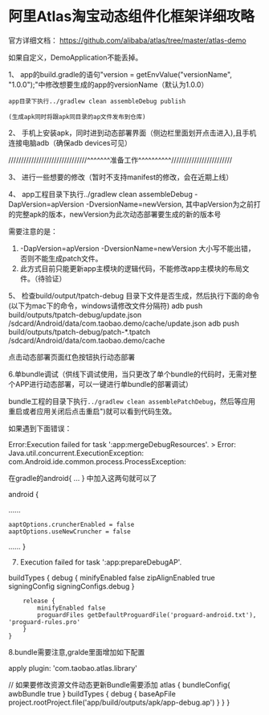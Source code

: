 # 阿里Atlas淘宝动态组件化框架详细攻略

官方详细文档：
https://github.com/alibaba/atlas/tree/master/atlas-demo


如果自定义，DemoApplication不能丢掉。

1、 app的build.gradle的语句"version = getEnvValue("versionName", "1.0.0");"中修改想要生成的app的versionName（默认为1.0.0）

    app目录下执行../gradlew clean assembleDebug publish

    (生成apk同时将跟apk同目录的ap文件发布到仓库)

2、 手机上安装apk，同时进到动态部署界面（侧边栏里面划开点击进入),且手机连接电脑adb（确保adb devices可见）

///////////////////////////////^^^^^^^准备工作^^^^^^^^^^////////////////////////

3、 进行一些想要的修改（暂时不支持manifest的修改，会在近期上线）

4、 app工程目录下执行../gradlew clean assembleDebug -DapVersion=apVersion -DversionName=newVersion,
    其中apVersion为之前打的完整apk的版本，newVersion为此次动态部署要生成的新的版本号

需要注意的是：
1. -DapVersion=apVersion -DversionName=newVersion 大小写不能出错，否则不能生成patch文件。
2. 此方式目前只能更新app主模块的逻辑代码，不能修改app主模块的布局文件。（待验证）



5、 检查build/output/tpatch-debug 目录下文件是否生成，然后执行下面的命令(以下为mac下的命令，windows请修改文件分隔符)
    adb push build/outputs/tpatch-debug/update.json /sdcard/Android/data/com.taobao.demo/cache/update.json
    adb push build/outputs/tpatch-debug/patch-*.tpatch /sdcard/Android/data/com.taobao.demo/cache

点击动态部署页面红色按钮执行动态部署

6.单bundle调试（供线下调试使用，当只更改了单个bundle的代码时，无需对整个APP进行动态部署，可以一键进行单bundle的部署调试）

bundle工程的目录下执行`../gradlew clean assemblePatchDebug`，然后等应用重启或者应用关闭后点击重启")就可以看到代码生效。 

如果遇到下面错误：

Error:Execution failed for task ':app:mergeDebugResources'. > Error: Java.util.concurrent.ExecutionException: com.Android.ide.common.process.ProcessException:


在gradle的android{ ... } 中加入这两句就可以了

android {
    
   ......

    aaptOptions.cruncherEnabled = false
    aaptOptions.useNewCruncher = false

   ......
}

7. Execution failed for task ':app:prepareDebugAP'.

buildTypes {
        debug {
            minifyEnabled false
            zipAlignEnabled true
            signingConfig signingConfigs.debug
        }

        release {
            minifyEnabled false
            proguardFiles getDefaultProguardFile('proguard-android.txt'), 'proguard-rules.pro'
        }
    }


8.bundle需要注意,gralde里面增加如下配置

apply plugin: 'com.taobao.atlas.library'

// 如果要修改资源文件动态更新Bundle需要添加
atlas {
    bundleConfig{
        awbBundle true
    }
    buildTypes {
        debug {
            baseApFile project.rootProject.file('app/build/outputs/apk/app-debug.ap')
        }
    }
}
